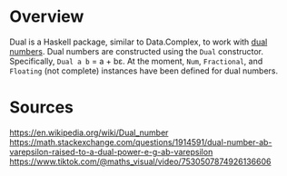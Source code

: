 # Overview
Dual is a Haskell package, similar to Data.Complex, to work with [dual numbers](https://en.wikipedia.org/wiki/Dual_number). Dual numbers are constructed using the `Dual` constructor. Specifically, `Dual a b` = a + bε. At the moment, `Num`, `Fractional`, and `Floating` (not complete) instances have been defined for dual numbers.
# Sources
https://en.wikipedia.org/wiki/Dual_number
https://math.stackexchange.com/questions/1914591/dual-number-ab-varepsilon-raised-to-a-dual-power-e-g-ab-varepsilon
https://www.tiktok.com/@maths_visual/video/7530507874926136606